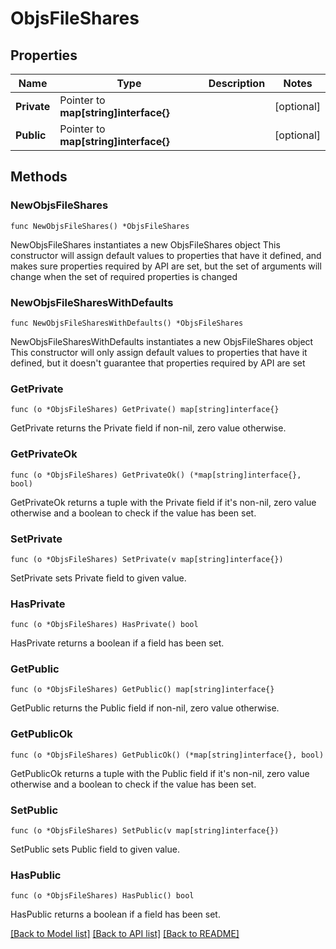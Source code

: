 # ObjsFileShares

## Properties

Name | Type | Description | Notes
------------ | ------------- | ------------- | -------------
**Private** | Pointer to **map[string]interface{}** |  | [optional] 
**Public** | Pointer to **map[string]interface{}** |  | [optional] 

## Methods

### NewObjsFileShares

`func NewObjsFileShares() *ObjsFileShares`

NewObjsFileShares instantiates a new ObjsFileShares object
This constructor will assign default values to properties that have it defined,
and makes sure properties required by API are set, but the set of arguments
will change when the set of required properties is changed

### NewObjsFileSharesWithDefaults

`func NewObjsFileSharesWithDefaults() *ObjsFileShares`

NewObjsFileSharesWithDefaults instantiates a new ObjsFileShares object
This constructor will only assign default values to properties that have it defined,
but it doesn't guarantee that properties required by API are set

### GetPrivate

`func (o *ObjsFileShares) GetPrivate() map[string]interface{}`

GetPrivate returns the Private field if non-nil, zero value otherwise.

### GetPrivateOk

`func (o *ObjsFileShares) GetPrivateOk() (*map[string]interface{}, bool)`

GetPrivateOk returns a tuple with the Private field if it's non-nil, zero value otherwise
and a boolean to check if the value has been set.

### SetPrivate

`func (o *ObjsFileShares) SetPrivate(v map[string]interface{})`

SetPrivate sets Private field to given value.

### HasPrivate

`func (o *ObjsFileShares) HasPrivate() bool`

HasPrivate returns a boolean if a field has been set.

### GetPublic

`func (o *ObjsFileShares) GetPublic() map[string]interface{}`

GetPublic returns the Public field if non-nil, zero value otherwise.

### GetPublicOk

`func (o *ObjsFileShares) GetPublicOk() (*map[string]interface{}, bool)`

GetPublicOk returns a tuple with the Public field if it's non-nil, zero value otherwise
and a boolean to check if the value has been set.

### SetPublic

`func (o *ObjsFileShares) SetPublic(v map[string]interface{})`

SetPublic sets Public field to given value.

### HasPublic

`func (o *ObjsFileShares) HasPublic() bool`

HasPublic returns a boolean if a field has been set.


[[Back to Model list]](../README.md#documentation-for-models) [[Back to API list]](../README.md#documentation-for-api-endpoints) [[Back to README]](../README.md)


